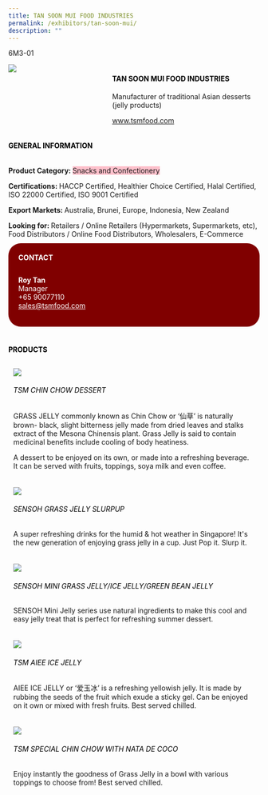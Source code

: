 ```yaml
---
title: TAN SOON MUI FOOD INDUSTRIES
permalink: /exhibitors/tan-soon-mui/
description: ""
---
```

<head>
	<div class="flex-paragraph">
		<!--hi there! this is a comment and will provide you with instructional guides-->
		<!--insert booth number here!-->
		<p style="text-transform: uppercase">6M3-01</p></div>
			<div class="flex-container" style="display: flex; flex-wrap: wrap;">
				<!--insert DOWNLOAD link of company logo between the " marks!-->
			<div class="card sgds" style="flex: 1 1 40%; display: block;"><img src="https://drive.google.com/uc?id=1ueNzlLhWY8_oD2gPctu-XC5Xs-WFVyM-&export=download"></div>
	<div class="card-sgds" style="flex: 1 1 58%; display: block; margin-left: 3px">
		<h4 style="text-transform: uppercase; color: black;"><!--insert the exhibitor's name between the <b> tags here--><b>TAN SOON MUI FOOD INDUSTRIES</b></h4><!--insert the exhibitor's description between the <p> tags here-->
		<p>Manufacturer of traditional Asian desserts (jelly products)</p>
		<!--insert the exhibitor's website link, making sure there is "https:// www." present please. make sure the entire https link goes in between the " marks-->
		<p><a href="https://www.tsmfood.com" target="_blank"><!--insert the www website link here (no need for https)-->www.tsmfood.com</a></p>
	</div>
</div>
</head>

<body>
	<h4 style="text-transform: uppercase; color: black;"><b>General Information</b></h4>
		<div class="flex-container" style="display: flex; flex-wrap: wrap;">
			<div class="card sgds" style="flex: 1 1 65%; display: block; align-self: stretch">
			<div class="flex-paragraph">
			<p><b>Product Category: </b><span style=" background-color: pink; border-radius: 10 px;"><!--insert the exhibitor's pdt cat between the <p> tags here-->Snacks and Confectionery</span></p> 
				<p><b>Certifications: </b><!--insert all the exhibitor's certifications between the </b> and </p> here-->HACCP Certified, Healthier Choice Certified, Halal Certified, ISO 22000 Certified, ISO 9001 Certified</p>
			<p><b>Export Markets: </b><!--insert all the exhibitor's export markets between the </b> and </p> here-->Australia, Brunei, Europe, Indonesia, New Zealand</p>
			<p style="margin-bottom: 10px;"><b>Looking for: </b><!--insert all the exhibitor's potential business partners between the </b> and </p> here-->Retailers / Online Retailers (Hypermarkets, Supermarkets, etc), Food Distributors / Online Food Distributors, Wholesalers, E-Commerce</p>
			</div>
		</div>
		<div class="card sgds" style="flex: 1 1 35%; padding: 10px; display: block; background-color: maroon; border-radius: 25px; align-self: center;">
		<h4 style="color: white; margin-top: 10px; margin-left: 10px;">CONTACT</h4>
		<div class="flex-paragraph">
			<!--replace with exhibitor's: -->
			<p style="padding: 10px; color: white;"><b><!-- POC name-->Roy Tan</b><br><!-- designation-->Manager<br><!--contact number-->+65 90077110<br><!-- for linking purposes, insert their email after "mailto:"...--><a href="mailto:sales@tsmfood.com" style="color: white;"><!--...and also include the display email before </a> here-->sales@tsmfood.com</a></p>
		</div>
			</div>
		</div>
	<br>
		<h4 style="text-transform: uppercase; color: black;"><b>products</b></h4>
<div style="display: flex; flex-wrap: wrap;">
  <div class="card sgds" style="flex: 1 1 47%; margin: 10px; display: block;"><!--insert the exhibitor's DOWNLOAD image for product between the " marks here-->
	<div class="flex-image" style="display: block;"><img src="https://drive.google.com/uc?id=1rOoxQeWZ5Ngh5pWajbeNoz-ST7eIRoD1&export=download"></div>
	<div class="flex-paragraph">
		<h6 style="text-transform: uppercase; color: black;"><!--insert product name before </h6> and product description after <p>-->TSM CHIN CHOW DESSERT</h6>
		<p>GRASS JELLY commonly known as Chin Chow or ‘仙草’ is naturally brown- black, slight bitterness jelly made from dried leaves and
stalks extract of the Mesona Chinensis plant. Grass Jelly is said to contain medicinal benefits include cooling of body heatiness.

A dessert to be enjoyed on its own, or made into a refreshing beverage. It can be served with fruits, toppings, soya milk and even coffee.
</p></div>
	</div>
		<div class="card sgds" style="flex: 1 1 47%; margin: 10px; display: block;">
		<div class="flex-image" style="display: block;"><img src="https://drive.google.com/uc?id=1okvGzXzXv32HcfyxSO9O3nI1r8wxcoP0&export=download"></div>
	<div class="flex-paragraph">
		<h6 style="text-transform: uppercase; color: black;">SENSOH GRASS JELLY SLURPUP</h6>
		<p>A super refreshing drinks for the humid & hot weather in Singapore! It's the new generation of enjoying grass jelly in a cup. Just Pop it. Slurp it. </p></div>
	</div>
		<div class="card sgds" style="flex: 1 1 47%; margin: 10px; display: block;">
		<div class="flex-image" style="display: block;"><img src="https://drive.google.com/uc?id=1yb6U6o_R7jNCx3z1Dq3hOthGrkHo_YFN&export=download"></div>
	<div class="flex-paragraph">
		<h6 style="text-transform: uppercase; color: black;">SENSOH MINI GRASS JELLY/ICE JELLY/GREEN BEAN JELLY</h6>
		<p>SENSOH Mini Jelly series use natural ingredients to make this cool and easy jelly treat that is perfect for refreshing summer dessert.</p></div>
		</div>
		<div class="card sgds" style="flex: 1 1 47%; margin: 10px; display: block;">
		<div class="flex-image" style="display: block;"><img src="https://drive.google.com/uc?id=1eidLys6WQwUlRwjRRpC7Jj0KOGE6yeKt&export=download"></div>
	<div class="flex-paragraph">
		<h6 style="text-transform: uppercase; color: black;">TSM AIEE ICE JELLY</h6>
		<p>AIEE ICE JELLY or ‘爱玉冰’ is a refreshing yellowish jelly. It is made by rubbing
the seeds of the fruit which exude a sticky gel. Can be enjoyed on it own or mixed with
fresh fruits. Best served chilled.</p></div>
	</div>
		<div class="card sgds" style="flex: 1 1 47%; margin: 10px; display: block;">
		<div class="flex-image" style="display: block;"><img src="https://drive.google.com/uc?id=1nEUtHZvRDH64G6YgjwraF9WPpd8Oy7B8&export=download"></div>
	<div class="flex-paragraph">
		<h6 style="text-transform: uppercase; color: black;">TSM SPECIAL CHIN CHOW WITH NATA DE COCO</h6>
		<p>Enjoy instantly the goodness of Grass Jelly in a bowl with various toppings to choose from! Best served chilled.</p></div>
	</div>
	<!--don't delete these 2 tags. double check how the layout looks on the right too and lemme know if there are any problems! thank u so much for ur hardwork!-->
	</div>
</body>